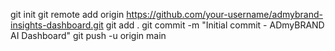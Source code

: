 git init
git remote add origin https://github.com/your-username/admybrand-insights-dashboard.git
git add .
git commit -m "Initial commit - ADmyBRAND AI Dashboard"
git push -u origin main
